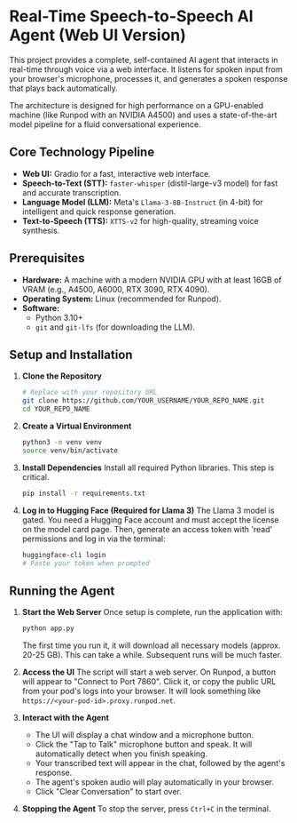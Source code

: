 # Real-Time Speech-to-Speech AI Agent (Web UI Version)

This project provides a complete, self-contained AI agent that interacts in real-time through voice via a web interface. It listens for spoken input from your browser's microphone, processes it, and generates a spoken response that plays back automatically.

The architecture is designed for high performance on a GPU-enabled machine (like Runpod with an NVIDIA A4500) and uses a state-of-the-art model pipeline for a fluid conversational experience.

## Core Technology Pipeline
*   **Web UI:** Gradio for a fast, interactive web interface.
*   **Speech-to-Text (STT):** `faster-whisper` (distil-large-v3 model) for fast and accurate transcription.
*   **Language Model (LLM):** Meta's `Llama-3-8B-Instruct` (in 4-bit) for intelligent and quick response generation.
*   **Text-to-Speech (TTS):** `XTTS-v2` for high-quality, streaming voice synthesis.

## Prerequisites
*   **Hardware:** A machine with a modern NVIDIA GPU with at least 16GB of VRAM (e.g., A4500, A6000, RTX 3090, RTX 4090).
*   **Operating System:** Linux (recommended for Runpod).
*   **Software:**
    *   Python 3.10+
    *   `git` and `git-lfs` (for downloading the LLM).

## Setup and Installation

1.  **Clone the Repository**
    ```bash
    # Replace with your repository URL
    git clone https://github.com/YOUR_USERNAME/YOUR_REPO_NAME.git
    cd YOUR_REPO_NAME
    ```

2.  **Create a Virtual Environment**
    ```bash
    python3 -m venv venv
    source venv/bin/activate
    ```

3.  **Install Dependencies**
    Install all required Python libraries. This step is critical.
    ```bash
    pip install -r requirements.txt
    ```

4.  **Log in to Hugging Face (Required for Llama 3)**
    The Llama 3 model is gated. You need a Hugging Face account and must accept the license on the model card page. Then, generate an access token with 'read' permissions and log in via the terminal:
    ```bash
    huggingface-cli login
    # Paste your token when prompted
    ```

## Running the Agent

1.  **Start the Web Server**
    Once setup is complete, run the application with:
    ```bash
    python app.py
    ```
    The first time you run it, it will download all necessary models (approx. 20-25 GB). This can take a while. Subsequent runs will be much faster.

2.  **Access the UI**
    The script will start a web server. On Runpod, a button will appear to "Connect to Port 7860". Click it, or copy the public URL from your pod's logs into your browser. It will look something like `https://<your-pod-id>.proxy.runpod.net`.

3.  **Interact with the Agent**
    *   The UI will display a chat window and a microphone button.
    *   Click the "Tap to Talk" microphone button and speak. It will automatically detect when you finish speaking.
    *   Your transcribed text will appear in the chat, followed by the agent's response.
    *   The agent's spoken audio will play automatically in your browser.
    *   Click "Clear Conversation" to start over.

4.  **Stopping the Agent**
    To stop the server, press `Ctrl+C` in the terminal.
